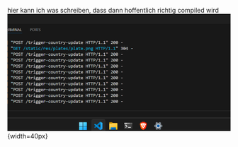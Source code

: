 hier kann ich was schreiben, dass dann hoffentlich richtig compiled wird
![beispiel image](static\res\mds\img\de_01.png){width=40px}